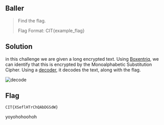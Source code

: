 ## Baller

>Find the flag.
>
>Flag Format: CIT{example_flag}


## Solution
in this challenge
we are given a long encrypted text. Using [Boxentriq](boxentriq.com/code-breaking/cipher-identifier/), we can identify that this is encrypted by the Monoalphabetic Substitution Cipher. Using a [decoder](https://www.guballa.de/substitution-solver), it decodes the text, along with the flag. 

![decode](decoder.png)
## Flag
```
CIT{XSeflHTrChQAbDGSdW}
```
yoyohohoohoh
